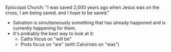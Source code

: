 
Episcopal Church: "I was saved 2,000 years ago when Jesus was on the cross, I am being saved, and I hope to be saved."
- Salvation is simultaneously something that has already happened and is currently happening for them.
- It's probably the best way to look at it:
    - Caths focus on "will be"
    - Prots focus on "are" (with Calvinists on "was")

